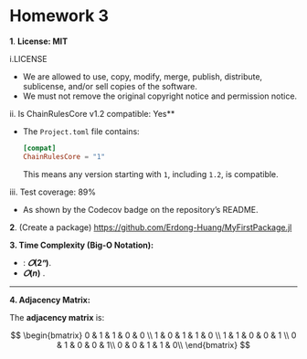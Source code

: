 # Homework 3

**1**. **License: MIT** 

   i.LICENSE 
   -  We are allowed to use, copy, modify, merge, publish, distribute, sublicense, and/or sell copies of the software.  
   -  We must not remove the original copyright notice and permission notice.

   ii. Is ChainRulesCore v1.2 compatible: Yes**  
   - The `Project.toml` file contains:  
     ```toml
     [compat]
     ChainRulesCore = "1"
     ```  
     This means any version starting with `1`, including `1.2`, is compatible.

   iii. Test coverage: 89%  
   - As shown by the Codecov badge on the repository’s README.

**2**. (Create a package)
   <https://github.com/Erdong-Huang/MyFirstPackage.jl>


**3. Time Complexity (Big-O Notation):**

- : **$𝑂(2ⁿ)$**.
- **$𝑂(n)$** .

---

**4. Adjacency Matrix:**

The **adjacency matrix** is:

$$
\begin{bmatrix}
0 & 1 & 1 & 0 & 0 \\
1 & 0 & 1 & 1 & 0 \\
1 & 1 & 0 & 0 & 1 \\
0 & 1 & 0 & 0 & 1\\
0 & 0 & 1 & 1 & 0\\
\end{bmatrix}
$$
